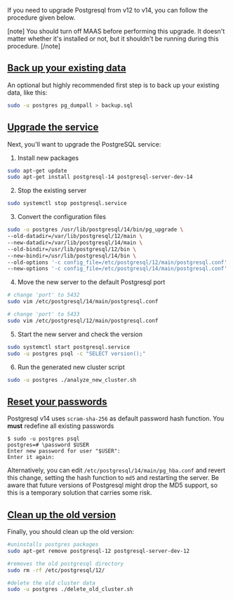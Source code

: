 <!-- "Upgrading PostgreSQL 12 to verion 14" -->
If you need to upgrade Postgresql from v12 to v14, you can follow the procedure given below.

[note]
You should turn off MAAS before performing this upgrade.  It doesn't matter whether it's installed or not, but it shouldn't be running during this procedure.
[/note]

<a href="#heading--back-up-your-existing-data"><h2 id="heading--back-up-your-existing-data">Back up your existing data</h2></a>

An optional but highly recommended first step is to back up your existing data, like this:

```bash
sudo -u postgres pg_dumpall > backup.sql
```

<a href="#heading--upgrade-the-service"><h2 id="heading--upgrade-the-service">Upgrade the service</h2></a>

Next, you'll want to upgrade the PostgreSQL service:

1. Install new packages

```bash
sudo apt-get update
sudo apt-get install postgresql-14 postgresql-server-dev-14
```

2. Stop the existing server

```bash
sudo systemctl stop postgresql.service
```

3. Convert the configuration files

```bash
sudo -u postgres /usr/lib/postgresql/14/bin/pg_upgrade \
--old-datadir=/var/lib/postgresql/12/main \
--new-datadir=/var/lib/postgresql/14/main \
--old-bindir=/usr/lib/postgresql/12/bin \
--new-bindir=/usr/lib/postgresql/14/bin \
--old-options '-c config_file=/etc/postgresql/12/main/postgresql.conf' \
--new-options '-c config_file=/etc/postgresql/14/main/postgresql.conf'
```

4. Move the new server to the default Postgresql port

```bash
# change 'port' to 5432
sudo vim /etc/postgresql/14/main/postgresql.conf

# change 'port' to 5433
sudo vim /etc/postgresql/12/main/postgresql.conf
```

5. Start the new server and check the version

```bash
sudo systemctl start postgresql.service
sudo -u postgres psql -c "SELECT version();"
```

6. Run the generated new cluster script

```bash
sudo -u postgres ./analyze_new_cluster.sh
```

<a href="#heading--reset-your-passwords"><h2 id="heading--reset-your-passwords">Reset your passwords</h2></a>

Postgresql v14 uses `scram-sha-256` as default password hash function. You **must** redefine all existing passwords

```plain
$ sudo -u postgres psql
postgres=# \password $USER
Enter new password for user "$USER": 
Enter it again: 
```

Alternatively, you can edit `/etc/postgresql/14/main/pg_hba.conf` and revert this change, setting the hash function to `md5` and restarting the server. Be aware that future versions of Postgresql might drop the MD5 support, so this is a temporary solution that carries some risk.

<a href="#heading--clean-up-the-old-version"><h2 id="heading--clean-up-the-old-version">Clean up the old version</h2></a>

Finally, you should clean up the old version:

```bash
#uninstalls postgres packages
sudo apt-get remove postgresql-12 postgresql-server-dev-12

#removes the old postgresql directory
sudo rm -rf /etc/postgresql/12/

#delete the old cluster data
sudo -u postgres ./delete_old_cluster.sh
```